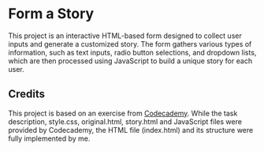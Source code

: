 # Form a Story

This project is an interactive HTML-based form designed to collect user inputs and generate a customized story. The form gathers various types of information, such as text inputs, radio button selections, and dropdown lists, which are then processed using JavaScript to build a unique story for each user.

## Credits
This project is based on an exercise from <a href="https://www.codecademy.com/learn/learn-html-forms">Codecademy</a>. While the task description, style.css, original.html, story.html and JavaScript files were provided by Codecademy, the HTML file (index.html) and its structure were fully implemented by me.
